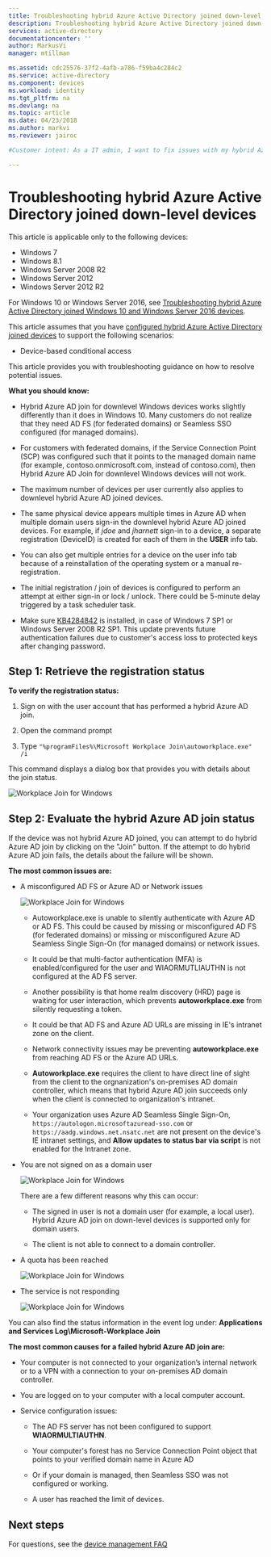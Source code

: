 ```yaml
---
title: Troubleshooting hybrid Azure Active Directory joined down-level devices | Microsoft Docs
description: Troubleshooting hybrid Azure Active Directory joined down-level devices. 
services: active-directory
documentationcenter: ''
author: MarkusVi
manager: mtillman

ms.assetid: cdc25576-37f2-4afb-a786-f59ba4c284c2
ms.service: active-directory
ms.component: devices
ms.workload: identity
ms.tgt_pltfrm: na
ms.devlang: na
ms.topic: article
ms.date: 04/23/2018
ms.author: markvi
ms.reviewer: jairoc

#Customer intent: As a IT admin, I want to fix issues with my hybrid Azure AD joined devices so that I can my users can use this feature.

---
```

# Troubleshooting hybrid Azure Active Directory joined down-level devices 

This article is applicable only to the following devices: 

- Windows 7 
- Windows 8.1 
- Windows Server 2008 R2 
- Windows Server 2012 
- Windows Server 2012 R2 
 

For Windows 10 or Windows Server 2016, see [Troubleshooting hybrid Azure Active Directory joined Windows 10 and Windows Server 2016 devices](troubleshoot-hybrid-join-windows-current.md).

This article assumes that you have [configured hybrid Azure Active Directory joined devices](hybrid-azuread-join-plan.md) to support the following scenarios:

- Device-based conditional access


This article provides you with troubleshooting guidance on how to resolve potential issues.  

**What you should know:** 

- Hybrid Azure AD join for downlevel Windows devices works slightly differently than it does in Windows 10. Many customers do not realize that they need AD FS (for federated domains) or Seamless SSO configured (for managed domains).

- For customers with federated domains, if the Service Connection Point (SCP) was configured such that it points to the managed domain name (for example, contoso.onmicrosoft.com, instead of contoso.com), then Hybrid Azure AD Join for downlevel Windows devices will not work.

- The maximum number of devices per user currently also applies to downlevel hybrid Azure AD joined devices. 

- The same physical device appears multiple times in Azure AD when multiple domain users sign-in the downlevel hybrid Azure AD joined devices.  For example, if *jdoe* and *jharnett* sign-in to a device, a separate registration (DeviceID) is created for each of them in the **USER** info tab. 

- You can also get multiple entries for a device on the user info tab because of a reinstallation of the operating system or a manual re-registration.

- The initial registration / join of devices is configured to perform an attempt at either sign-in or lock / unlock. There could be 5-minute delay triggered by a task scheduler task. 

- Make sure [KB4284842](https://support.microsoft.com/help/4284842) is installed, in case of Windows 7 SP1 or Windows Server 2008 R2 SP1. This update prevents future authentication failures due to customer's access loss to protected keys after changing password.

## Step 1: Retrieve the registration status 

**To verify the registration status:**  

1. Sign on with the user account that has performed a hybrid Azure AD join.

2. Open the command prompt 

3. Type `"%programFiles%\Microsoft Workplace Join\autoworkplace.exe" /i`

This command displays a dialog box that provides you with details about the join status.

![Workplace Join for Windows](./media/troubleshoot-hybrid-join-windows-legacy/01.png)


## Step 2: Evaluate the hybrid Azure AD join status 

If the device was not hybrid Azure AD joined, you can attempt to do hybrid Azure AD join by clicking on the "Join" button. If the attempt to do hybrid Azure AD join fails, the details about the failure will be shown.


**The most common issues are:**

- A misconfigured AD FS or Azure AD or Network issues

    ![Workplace Join for Windows](./media/troubleshoot-hybrid-join-windows-legacy/02.png)
    
    - Autoworkplace.exe is unable to silently authenticate with Azure AD or AD FS. This could be caused by missing or misconfigured AD FS (for federated domains) or missing or misconfigured Azure AD Seamless Single Sign-On (for managed domains) or network issues. 
    
     - It could be that multi-factor authentication (MFA) is enabled/configured for the user and WIAORMUTLIAUTHN is not configured at the AD FS server. 
     
     - Another possibility is that home realm discovery (HRD) page is waiting for user interaction, which prevents **autoworkplace.exe** from silently requesting a token.
     
     - It could be that AD FS and Azure AD URLs are missing in IE's intranet zone on the client.
     
     - Network connectivity issues may be preventing **autoworkplace.exe** from reaching AD FS or the Azure AD URLs. 
     
     - **Autoworkplace.exe** requires the client to have direct line of sight from the client to the orgnanization's on-premises AD domain controller, which means that hybrid Azure AD join succeeds only when the client is connected to organization's intranet.
     
     - Your organization uses Azure AD Seamless Single Sign-On, `https://autologon.microsoftazuread-sso.com` or `https://aadg.windows.net.nsatc.net` are not present on the device's IE intranet settings, and **Allow updates to status bar via script** is not enabled for the Intranet zone.

- You are not signed on as a domain user

    ![Workplace Join for Windows](./media/troubleshoot-hybrid-join-windows-legacy/03.png)
    
    There are a few different reasons why this can occur:
    
    - The signed in user is not a domain user (for example, a local user). Hybrid Azure AD join on down-level devices is supported only for domain users.
    
    - The client is not able to connect to a domain controller.    

- A quota has been reached

    ![Workplace Join for Windows](./media/troubleshoot-hybrid-join-windows-legacy/04.png)

- The service is not responding 

    ![Workplace Join for Windows](./media/troubleshoot-hybrid-join-windows-legacy/05.png)

You can also find the status information in the event log under: **Applications and Services Log\Microsoft-Workplace Join**
  
**The most common causes for a failed hybrid Azure AD join are:** 

- Your computer is not connected to your organization’s internal network or to a VPN with a connection to your on-premises AD domain controller.

- You are logged on to your computer with a local computer account. 

- Service configuration issues: 

  - The AD FS server has not been configured to support **WIAORMULTIAUTHN**. 

  - Your computer's forest has no Service Connection Point object that points to your verified domain name in Azure AD 
  
  - Or if your domain is managed, then Seamless SSO was not configured or working.

  - A user has reached the limit of devices. 

## Next steps

For questions, see the [device management FAQ](faq.md)  
